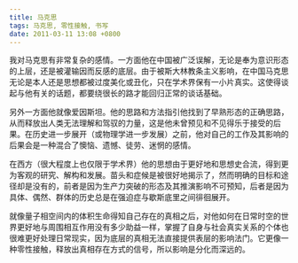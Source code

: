 ```yaml
---
title: 马克思
tags: 马克思, 零性接触, 书写
date: 2011-03-11 13:08 +0800
---
```



我对马克思有非常复杂的感情。一方面他在中国被广泛误解，无论是奉为意识形态的上层，还是被灌输因而反感的底层。由于被斯大林教条主义影响，在中国马克思无论是本人还是思想都被过度美化或丑化，只在学术界保有一小片真实。这使得谈起与他有关的话题，都要绕很长的路才能回归正常的谈话基础。

另外一方面他就像爱因斯坦。他的思路和方法指引他找到了早熟形态的正确思路，从而释放出人类无法理解和驾驭的力量，这是他未曾预见和不见得乐于接受的后果。在历史进一步展开（或物理学进一步发展）之前，他对自己的工作及其影响的后果会是一种混合了懊恼、遗憾、徒劳、迷惘的感情。

在西方（很大程度上也仅限于学术界）他的思想由于更好地和思想史合流，得到更为客观的研究、解构和发展。苗头和症候是被很好地揭示了，然而明确的目标和途径却是没有的，前者是因为生产力突破的形态及其推演影响不可预知，后者是因为具体、偶然、群体的历史总是在强迫症与歇斯底里之间徘徊展开。

就像量子相空间内的体积生命得知自己存在的真相之后，对他如何在日常时空的世界更好地与周围相互作用没有多少助益一样，掌握了自身与社会真实关系的个体也很难更好处理日常现实，因为底层的真相无法直接提供表层的影响法门。它更像一种零性接触，释放出真相存在方式的信号，所以影响是分化而深远的。

